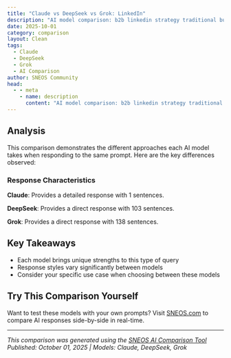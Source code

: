 ```yaml
---
title: "Claude vs DeepSeek vs Grok: LinkedIn"
description: "AI model comparison: b2b linkedin strategy traditional business..."
date: 2025-10-01
category: comparison
layout: Clean
tags:
  - Claude
  - DeepSeek
  - Grok
  - AI Comparison
author: SNEOS Community
head:
  - - meta
    - name: description
      content: "AI model comparison: b2b linkedin strategy traditional business..."
---
```


<ChatComparison
  title="Claude vs DeepSeek vs Grok: LinkedIn"
  prompt="b2b linkedin strategy traditional business"
  :responses='{
    "Claude": "# B2B LinkedIn Strategy for Traditional Businesses\n\n## Foundation Setup\n\n### Profile Optimization\n- **Company Page**: Professional banner, clear value proposition, complete \u0022About\u0022 section\n- **Employee Profiles**: Ensure key team members have optimized personal profiles\n- **Showcase Pages**: Create separate pages for different product lines or services\n- **SEO Keywords**: Include industry-relevant terms throughout profiles\n\n## Content Strategy\n\n### Educational Content (40%)\n- Industry insights and trends\n- How-to guides and tutorials\n- Case studies and success stories\n- White papers and research findings\n\n### Company Culture (30%)\n- Behind-the-scenes content\n- Employee spotlights\n- Company milestones and achievements\n- Values-driven content\n\n### Product/Service Content (20%)\n- Solution demonstrations\n- Customer testimonials\n- Product updates and launches\n- Service capabilities\n\n### Industry Engagement (10%)\n- Commentary on industry news\n- Thought leadership pieces\n- Response to market changes\n- Regulatory updates\n\n## Networking \u0026 Outreach\n\n### Connection Strategy\n- Target decision-makers in your industry\n- Connect with existing clients and partners\n- Engage with industry associations\n- Follow relevant company pages and influencers\n\n### Engagement Tactics\n- Comment thoughtfully on prospects\u0027 posts\n- Share relevant content with personalized messages\n- Join industry-specific LinkedIn groups\n- Participate in LinkedIn events and webinars\n\n## Lead Generation\n\n### LinkedIn Sales Navigator\n- Use advanced search filters\n- Save leads and accounts\n- Set up lead alerts\n- Track engagement metrics\n\n### Direct Outreach\n- Personalized connection requests\n- Value-driven messaging (not sales-heavy)\n- Multi-touch sequences\n- Social selling approach\n\n## Advertising Options\n\n### Sponsored Content\n- Promote high-performing organic posts\n- Target specific industries and job titles\n- A/B test different content formats\n\n### Message Ads\n- Direct inbox outreach\n- Personalized at scale\n- Clear call-to-action\n\n### Dynamic Ads\n- Personalized ad experiences\n- Follower ads for page growth\n- Spotlight ads for specific offerings\n\n## Traditional Business Adaptations\n\n### Manufacturing/Industrial\n- Showcase facilities and processes\n- Highlight safety records and certifications\n- Share supply chain innovations\n- Feature customer applications\n\n### Professional Services\n- Demonstrate expertise through insights\n- Share client success metrics\n- Highlight team credentials\n- Discuss industry compliance\n\n### Financial Services\n- Educational content on regulations\n- Market analysis and commentary\n- Client success stories (anonymized)\n- Risk management insights\n\n## Measurement \u0026 Analytics\n\n### Key Metrics\n- **Awareness**: Impressions, reach, follower growth\n- **Engagement**: Likes, comments, shares, click-through rates\n- **Lead Generation**: Connection acceptance rates, message responses\n- **Conversion**: Website traffic from LinkedIn, lead quality, sales attribution\n\n### Tools \u0026 Reporting\n- LinkedIn Page Analytics\n- LinkedIn Campaign Manager\n- CRM integration\n- UTM tracking for website traffic\n\n## Best Practices for Traditional Businesses\n\n### Content Guidelines\n- Balance professional tone with personality\n- Use industry-specific language appropriately\n- Include visual content (photos, infographics, videos)\n- Post consistently (3-5 times per week)\n\n### Engagement Rules\n- Respond to comments within 24 hours\n- Share others\u0027 content with added commentary\n- Tag relevant connections when appropriate\n- Use LinkedIn messaging professionally\n\n### Long-term Strategy\n- Build relationships before pitching\n- Focus on providing value first\n- Maintain consistent brand voice\n- Adapt strategy based on performance data\n\n## Implementation Timeline\n\n**Month 1-2**: Profile optimization, content calendar creation\n**Month 3-4**: Consistent posting, initial networking\n**Month 5-6**: Paid advertising testing, advanced outreach\n**Month 7\u002B**: Scale successful tactics, refine strategy based on data\n\nThis strategy helps traditional businesses leverage LinkedIn\u0027s professional network while maintaining their established brand reputation and industry expertise.",
    "DeepSeek": "Of course. Here is a comprehensive B2B LinkedIn strategy tailored for a traditional business.\n\nThis strategy acknowledges that \u0022traditional\u0022 businesses (e.g., manufacturing, industrial services, logistics, wholesale distribution) often have longer sales cycles, complex buying committees, and a focus on reliability and ROI over flashy trends.\n\n### Core Philosophy for Traditional B2B on LinkedIn\n\nShift from a \u0022Billboard\u0022 to a \u0022Consultation.\u0022 Don\u0027t just announce what you do; demonstrate your deep industry knowledge and how you solve your clients\u0027 most pressing operational and financial problems. Build trust through expertise.\n\n---\n\n### Phase 1: Foundation \u0026 Setup (The \u0022Digital Handshake\u0022)\n\nBefore you start active outreach, your digital storefront must be impeccable.\n\n**1. Company Page Optimization:**\n*   **Logo \u0026 Banner Image:** Use a high-quality logo. The banner image should not be stock photography. Use a picture of your facility, your team in action, or a graphic that clearly states your value proposition (e.g., \u0022Reliable Industrial Parts Since 1985\u0022).\n*   **\u0022About\u0022 Section:** This is critical. Don\u0027t just list what you sell.\n    *   **Headline:** Include keywords your clients would search for (e.g., \u0022Manufacturer of Precision CNC Machined Components for the Aerospace Industry\u0022).\n    *   **Description:** Focus on the **problems you solve** and the **value you create**. Mention key industries, capabilities, and a nod to your heritage/reliability.\n    *   **Website \u0026 Link:** Drive traffic to a specific, relevant landing page (not just your homepage), like a whitepaper or a capabilities sheet.\n\n**2. Employee Profile Optimization (The Force Multiplier):**\nYour employees are your most credible ambassadors. Provide them with a simple guide to optimize their profiles.\n*   **Professional Headshots:** Consistent, professional look.\n*   **Compelling Headlines:** Instead of \u0022Sales Manager at ABC Corp,\u0022 use \u0022Helping Manufacturing Leaders Reduce Supply Chain Risk with Custom Fabricated Solutions | ABC Corp.\u0022\n*   **\u0022About\u0022 Sections:** Employees should detail their expertise and who they help. This makes them discoverable.\n*   **Customized URL:** A clean LinkedIn profile URL looks more professional.\n\n---\n\n### Phase 2: Content Strategy (The \u0022Trust Engine\u0022)\n\nContent for traditional B2B should be substantive, educational, and build confidence in your capabilities.\n\n**Content Pillars (What to Talk About):**\n\n1.  **Expertise \u0026 Insight:** Demonstrate thought leadership.\n    *   **Posts:** Short articles or posts on industry trends, regulatory changes, new materials, or process improvements.\n    *   **Format:** \u0022Did you know?\u0022 tips, quick data points, infographics explaining a complex process.\n2.  **Proof \u0026 Credibility:** Show, don\u0027t just tell.\n    *   **Content:** Detailed case studies (the problem, your solution, the quantifiable result). Client testimonials (video is powerful). \u0022Behind the Scenes\u0022 photos/videos of your process, quality control, or R\u0026D.\n    *   **Format:** PDF documents, LinkedIn native video, carousel posts.\n3.  **Culture \u0026 Reliability:** People buy from people they trust.\n    *   **Content:** Employee spotlights, anniversary celebrations, community involvement, your investment in new equipment or training. This reinforces stability and a quality-obsessed culture.\n    *   **Format:** Photo galleries, short congratulatory posts.\n4.  **Solutions \u0026 Applications:** Answer \u0022What\u0027s in it for me?\u0022\n    *   **Content:** Deep-dive on a specific product/service and its application. Explain how it solves a common customer pain point (e.g., reducing downtime, increasing throughput, lowering total cost of ownership).\n    *   **Format:** Carousel posts, short demo videos, links to detailed spec sheets.\n\n**Content Mix \u0026 Cadence:**\n*   **Aim for 3-5 posts per week** on your Company Page.\n*   **Mix it up:** 50% Educational/Insight, 30% Proof/Credibility, 20% Culture/Solutions.\n*   **Engage!** Always respond to comments on your posts promptly and professionally.\n\n---\n\n### Phase 3: Proactive Engagement \u0026 Lead Generation (The \u0022Conversation Starter\u0022)\n\n**1. Social Selling (Done by Sales Team \u0026 Leadership):**\n*   **Personalized Connection Requests:** NEVER use the default text. Reference a shared group, a post they liked, or a piece of their content.\n    *   *Example:* \u0022Hi [Name], I saw your post on supply chain resilience and it resonated with our work at [Your Company]. I\u0027d value connecting with a fellow leader in the [Industry] space.\u0022\n*   **Strategic Engagement:** Sales teams should spend 15-30 minutes daily engaging with target accounts. Like, comment thoughtfully, and share relevant content *from your own company page* to their networks.\n*   **Warm Outreach:** After establishing a connection, send a valuable, non-salesy message.\n    *   *Example:* \u0022Thanks for connecting. I noticed your company is in [their industry]. We recently published a case study on helping a similar company solve [specific problem]. If it\u0027s relevant, I\u0027m happy to share it: [Link]\u0022\n\n**2. LinkedIn Groups (The Digital Chamber of Commerce):**\n*   Identify and join groups where your ideal customers are (e.g., \u0022National Association of Manufacturers,\u0022 \u0022Logistics \u0026 Supply Chain Professionals\u0022).\n*   **Rule:** Be a contributor, not an advertiser. Answer questions, provide insights, and share your company\u0027s content *only* when it\u0027s genuinely helpful. This builds immense credibility.\n\n**3. Targeted Advertising:**\n*   **Lead Generation Forms:** Perfect for traditional businesses. Offer a high-value asset (e.g., \u0022Guide to Selecting a Industrial Partner,\u0022 \u0022ROI Calculator for X\u0022) and use LinkedIn\u0027s forms to capture lead info directly on the platform.\n*   **Account-Based Marketing (ABM):** Target ads specifically to employees of your top 50 target accounts. Use job function, seniority, and company name targeting to serve them case studies or invite them to webinars.\n\n---\n\n### Phase 4: Measurement \u0026 Adaptation\n\nTrack what works and double down. For a traditional business, focus on leading indicators, not just vanity metrics.\n\n*   **Awareness:** Company Page Followers, Post Impressions/Reach.\n*   **Engagement:** Engagement Rate (Likes, Comments, Shares), Clicks on Content.\n*   **Lead Generation:** Website Clicks (from LinkedIn), Lead Gen Form Completions, InMail Response Rates.\n*   **Impact:** Track how many qualified leads mention \u0022saw you on LinkedIn.\u0022 Use UTM parameters on your links to track website behavior in Google Analytics.\n\n### Sample 4-Week Content Calendar for a Traditional Manufacturer\n\n*   **Week 1:**\n    *   Mon: Post a \u0022Behind the Scenes\u0022 photo of your new quality control lab.\n    *   Wed: Share a link to a blog post: \u00223 Ways to Extend the Life of Your Hydraulic Components.\u0022\n    *   Fri: Employee spotlight on a long-tenured machinist.\n*   **Week 2:**\n    *   Mon: Share an industry news article with your team\u0027s brief commentary.\n    *   Wed: Post a PDF case study with a compelling results graphic.\n    *   Fri: Run a poll: \u0022What\u0027s your biggest challenge in Q4: a) Inventory, b) Lead Times, c) Workforce?\u0022\n*   **Week 3:**\n    *   Tue: Native video showing a product application.\n    *   Thu: Post about your company\u0027s participation in a major industry trade show.\n*   **Week 4:**\n    *   Mon: Launch a Sponsored Content ad for your new whitepaper, targeting Director\u002B in your industry.\n    *   Wed: Share a client testimonial quote graphic.\n    *   Fri: Recap a key insight from the trade show.\n\nBy following this structured approach, a traditional B2B business can effectively use LinkedIn to build brand authority, generate qualified leads, and solidify its reputation as a trusted, modern partner.",
    "Grok": "Building a B2B LinkedIn strategy for a traditional business requires leveraging the platform\u2019s unique strengths\u2014professional networking, targeted content, and relationship-building\u2014to connect with other businesses, establish credibility, and generate leads. Traditional businesses (e.g., manufacturing, logistics, wholesale, or professional services) may not have a direct-to-consumer focus, but LinkedIn offers a powerful way to reach decision-makers and influencers in their target industries. Below is a detailed B2B LinkedIn strategy tailored for a traditional business:\n\n---\n\n### **1. Optimize Your Company and Personal Profiles**\n**Objective:** Establish credibility and make a strong first impression.\n- **Company Page Optimization:**\n  - Add a professional logo and a high-quality banner image that reflects your brand.\n  - Write a compelling \u201CAbout\u201D section (use keywords relevant to your industry to improve searchability, e.g., \u201Cindustrial manufacturing solutions\u201D or \u201CB2B logistics provider\u201D).\n  - Include key details like company size, location, website link, and industries served.\n  - Highlight your value proposition: What problem does your business solve for other businesses?\n- **Personal Profile Optimization (for Key Team Members):**\n  - Ensure decision-makers, sales reps, and executives have professional profiles with updated headshots, detailed job descriptions, and summaries that align with the company\u2019s mission.\n  - Use keywords in headlines (e.g., \u201CHelping Businesses Optimize Supply Chains | Logistics Expert\u201D).\n  - Showcase skills, endorsements, and recommendations to build trust.\n\n**Tip:** LinkedIn prioritizes active profiles in search results. Encourage employees to engage with content and link their profiles to the company page.\n\n---\n\n### **2. Define Your Target Audience**\n**Objective:** Focus your efforts on the right businesses and decision-makers.\n- Identify your ideal customer profile (ICP): What industries do you serve? What size are the companies (e.g., SMBs, enterprises)? What are their pain points?\n- Define key roles to target within those companies (e.g., procurement managers, operations directors, CEOs).\n- Use LinkedIn\u2019s search and filtering tools (e.g., LinkedIn Sales Navigator) to find and connect with prospects based on location, industry, company size, and job title.\n\n**Tip:** Create a list of target accounts (Account-Based Marketing approach) to personalize outreach and content.\n\n---\n\n### **3. Build Your Network Strategically**\n**Objective:** Connect with relevant stakeholders and expand your reach.\n- **Personal Connections:**\n  - Start by connecting with existing clients, partners, and industry peers.\n  - Send personalized connection requests to prospects, mentioning a shared interest, mutual connection, or a specific reason for connecting.\n  - Engage with connections by commenting on their posts or congratulating them on achievements.\n- **Company Page Followers:**\n  - Invite employees, clients, and partners to follow your company page.\n  - Promote the page on other marketing channels (e.g., email signatures, website, business cards).\n\n**Tip:** Avoid spammy or overly salesy connection requests. Focus on building genuine relationships first.\n\n---\n\n### **4. Create and Share Valuable Content**\n**Objective:** Position your traditional business as a thought leader and provide value to your audience.\n- **Content Themes:**\n  - Share industry insights, trends, and challenges (e.g., \u201CHow Rising Fuel Costs Impact Supply Chains in 2024\u201D).\n  - Highlight case studies or success stories of how your business helped a client solve a problem.\n  - Post educational content like tips, guides, or best practices (e.g., \u201C5 Ways to Streamline B2B Procurement\u201D).\n  - Announce company updates, milestones, or new services in a way that ties back to customer benefits.\n- **Content Formats:**\n  - Articles: Long-form content to dive deep into topics.\n  - Posts: Short, engaging updates with images or videos.\n  - Polls: Ask questions to encourage interaction (e.g., \u201CWhat\u2019s your biggest challenge in manufacturing right now?\u201D).\n  - Videos: Share behind-the-scenes looks at your operations, customer testimonials, or quick tips.\n- **Posting Frequency:** Aim for 1-3 posts per week to stay visible without overwhelming followers.\n- **Employee Advocacy:** Encourage employees to share and engage with company posts to amplify reach.\n\n**Tip:** Use LinkedIn analytics to track which types of content resonate most with your audience (views, engagement, clicks).\n\n---\n\n### **5. Engage Actively to Build Relationships**\n**Objective:** Foster trust and stay top-of-mind with your network.\n- Comment on posts by target prospects, clients, and industry leaders to show interest and expertise.\n- Join and participate in relevant LinkedIn Groups to discuss industry topics and connect with potential leads.\n- Respond promptly to comments and messages on your posts or page to build rapport.\n\n**Tip:** Engagement is a two-way street. Don\u2019t just promote your business\u2014add value by sharing insights and supporting others\u2019 content.\n\n---\n\n### **6. Leverage LinkedIn Ads for Targeted Outreach**\n**Objective:** Reach a wider, highly specific audience to generate leads.\n- **Sponsored Content:** Promote high-performing organic posts (e.g., case studies or whitepapers) to a targeted audience.\n- **InMail Ads:** Send personalized messages directly to decision-makers\u2019 inboxes (great for introducing your services or inviting them to a webinar).\n- **Text Ads or Carousel Ads:** Use for brand awareness or driving traffic to your website/landing page.\n- **Targeting Options:** Narrow down by industry, job title, company size, location, and more.\n- **Budget Tip:** Start small, test different ad formats, and scale up based on performance (click-through rates, lead generation).\n\n**Tip:** Use LinkedIn\u2019s Lead Gen Forms with ads to capture contact information directly on the platform.\n\n---\n\n### **7. Use LinkedIn Sales Navigator for Lead Generation**\n**Objective:** Identify and engage with high-potential leads.\n- Use Sales Navigator to build lead lists, track activities, and get real-time updates on target accounts (e.g., job changes, company news).\n- Save searches with specific filters to get regular updates on new prospects.\n- Use the \u201CTeamLink\u201D feature to see if anyone in your network can introduce you to a prospect.\n\n**Tip:** Combine Sales Navigator data with personalized outreach messages for better response rates.\n\n---\n\n### **8. Showcase Credibility with Social Proof**\n**Objective:** Build trust with potential clients.\n- Post client testimonials or endorsements (with permission) to demonstrate value.\n- Highlight certifications, awards, or industry affiliations on your company page.\n- Encourage satisfied clients to leave recommendations on key team members\u2019 profiles.\n\n**Tip:** Visuals like photos or videos of completed projects can make social proof more impactful.\n\n---\n\n### **9. Host or Participate in Events**\n**Objective:** Connect with prospects and showcase expertise.\n- Host LinkedIn Live sessions or webinars on topics relevant to your audience (e.g., \u201CNavigating New B2B Regulations in Manufacturing\u201D).\n- Promote industry events or trade shows your business attends, and connect with attendees on LinkedIn before and after.\n- Share key takeaways or live updates from events to engage your network.\n\n**Tip:** Use LinkedIn Events to create and promote virtual or in-person gatherings.\n\n---\n\n### **10. Measure and Refine Your Strategy**\n**Objective:** Continuously improve your LinkedIn presence based on data.\n- Track key metrics using LinkedIn Analytics:\n  - Profile/page views and follower growth.\n  - Engagement rate (likes, comments, shares).\n  - Click-through rates on links or ads.\n  - Lead generation (form submissions, InMail responses).\n- Adjust content and outreach based on what works (e.g., if posts about industry trends get more engagement, focus on that).\n- Set quarterly goals (e.g., increase followers by 10%, generate 5 new leads per month).\n\n**Tip:** Use A/B testing for ads and content to identify the most effective messaging.\n\n---\n\n### **Sample Content Calendar for a Traditional B2B Business (e.g., Manufacturing)**\n- **Monday:** Industry news or trend post (e.g., new technology in manufacturing).\n- **Wednesday:** Case study or customer success story (e.g., how you improved efficiency for a client).\n- **Friday:** Quick tip or poll (e.g., \u201CWhat\u2019s your top priority for 2024? A) Cost reduction B) Sustainability C) Innovation\u201D).\n\n---\n\n### **Key Considerations for Traditional Businesses**\n- **Focus on Relationships Over Hard Sales:** B2B deals often involve longer sales cycles. Use LinkedIn to build trust and nurture relationships rather than pushing for immediate sales.\n- **Highlight Expertise in a Niche:** Traditional businesses often have deep industry knowledge\u2014use this to your advantage by sharing specialized content.\n- **Adapt to Digital Expectations:** Even if your business is \u201Cold-school,\u201D decision-makers are on LinkedIn. Meet them where they are with a professional, modern presence.\n\nBy implementing this strategy, a traditional B2B business can transform LinkedIn into a powerful tool for brand visibility, lead generation, and long-term partnerships. Start small, focus on consistency, and scale efforts as you see results. Would you like specific examples or templates (e.g., for LinkedIn posts or InMail messages) tailored to a particular industry?"
  }'
  published-date="19:33"
/>

## Analysis

This comparison demonstrates the different approaches each AI model takes when responding to the same prompt. Here are the key differences observed:

### Response Characteristics

**Claude**: Provides a detailed response with 1 sentences. 

**DeepSeek**: Provides a direct response with 103 sentences. 

**Grok**: Provides a direct response with 138 sentences. 

## Key Takeaways

- Each model brings unique strengths to this type of query
- Response styles vary significantly between models
- Consider your specific use case when choosing between these models

## Try This Comparison Yourself

Want to test these models with your own prompts? Visit [SNEOS.com](https://sneos.com) to compare AI responses side-by-side in real-time.

---

*This comparison was generated using the [SNEOS AI Comparison Tool](https://sneos.com)*
*Published: October 01, 2025 | Models: Claude, DeepSeek, Grok*
